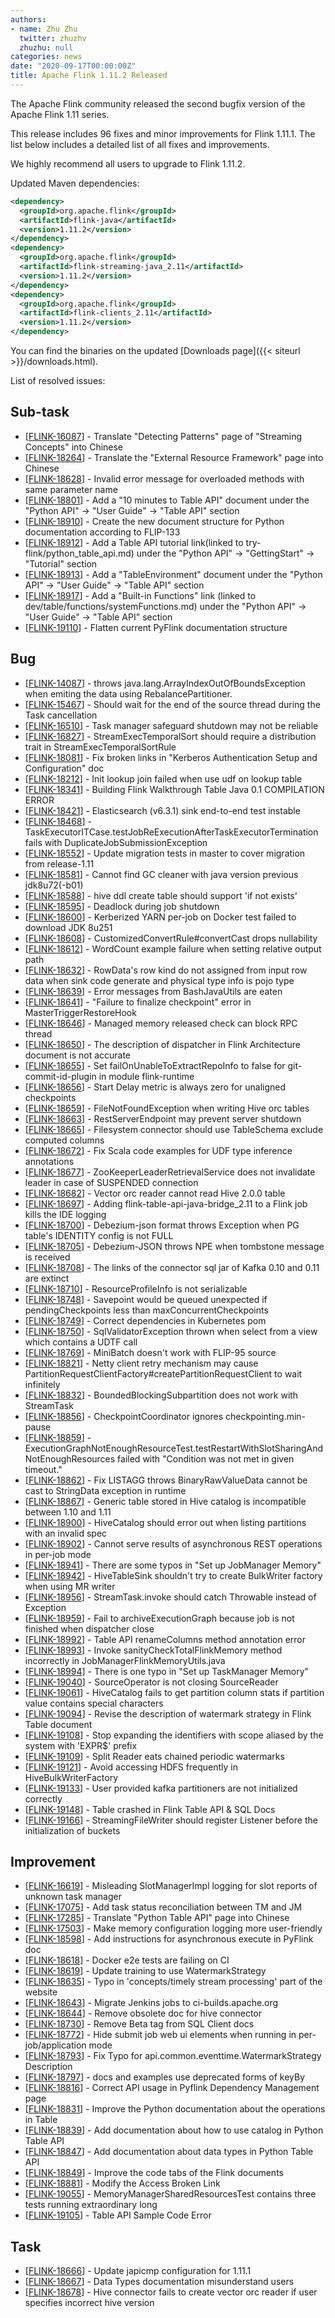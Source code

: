 ```yaml
---
authors:
- name: Zhu Zhu
  twitter: zhuzhv
  zhuzhu: null
categories: news
date: "2020-09-17T00:00:00Z"
title: Apache Flink 1.11.2 Released
---
```


The Apache Flink community released the second bugfix version of the Apache Flink 1.11 series.

This release includes 96 fixes and minor improvements for Flink 1.11.1. The list below includes a detailed list of all fixes and improvements.

We highly recommend all users to upgrade to Flink 1.11.2.

Updated Maven dependencies:

```xml
<dependency>
  <groupId>org.apache.flink</groupId>
  <artifactId>flink-java</artifactId>
  <version>1.11.2</version>
</dependency>
<dependency>
  <groupId>org.apache.flink</groupId>
  <artifactId>flink-streaming-java_2.11</artifactId>
  <version>1.11.2</version>
</dependency>
<dependency>
  <groupId>org.apache.flink</groupId>
  <artifactId>flink-clients_2.11</artifactId>
  <version>1.11.2</version>
</dependency>
```

You can find the binaries on the updated [Downloads page]({{< siteurl >}}/downloads.html).

List of resolved issues:

<h2>        Sub-task
</h2>
<ul>
<li>[<a href='https://issues.apache.org/jira/browse/FLINK-16087'>FLINK-16087</a>] -         Translate &quot;Detecting Patterns&quot; page of &quot;Streaming Concepts&quot; into Chinese 
</li>
<li>[<a href='https://issues.apache.org/jira/browse/FLINK-18264'>FLINK-18264</a>] -         Translate the &quot;External Resource Framework&quot; page into Chinese
</li>
<li>[<a href='https://issues.apache.org/jira/browse/FLINK-18628'>FLINK-18628</a>] -         Invalid error message for overloaded methods with same parameter name
</li>
<li>[<a href='https://issues.apache.org/jira/browse/FLINK-18801'>FLINK-18801</a>] -         Add a &quot;10 minutes to Table API&quot; document under  the &quot;Python API&quot; -&gt; &quot;User Guide&quot; -&gt; &quot;Table API&quot; section
</li>
<li>[<a href='https://issues.apache.org/jira/browse/FLINK-18910'>FLINK-18910</a>] -         Create the new document structure for Python documentation according to FLIP-133
</li>
<li>[<a href='https://issues.apache.org/jira/browse/FLINK-18912'>FLINK-18912</a>] -         Add a Table API tutorial link(linked to try-flink/python_table_api.md) under  the &quot;Python API&quot; -&gt; &quot;GettingStart&quot; -&gt; &quot;Tutorial&quot; section
</li>
<li>[<a href='https://issues.apache.org/jira/browse/FLINK-18913'>FLINK-18913</a>] -         Add a &quot;TableEnvironment&quot; document under  the &quot;Python API&quot; -&gt; &quot;User Guide&quot; -&gt; &quot;Table API&quot; section
</li>
<li>[<a href='https://issues.apache.org/jira/browse/FLINK-18917'>FLINK-18917</a>] -         Add a &quot;Built-in Functions&quot; link (linked to dev/table/functions/systemFunctions.md) under the &quot;Python API&quot; -&gt; &quot;User Guide&quot; -&gt; &quot;Table API&quot; section
</li>
<li>[<a href='https://issues.apache.org/jira/browse/FLINK-19110'>FLINK-19110</a>] -         Flatten current PyFlink documentation structure
</li>
</ul>
            
<h2>        Bug
</h2>
<ul>
<li>[<a href='https://issues.apache.org/jira/browse/FLINK-14087'>FLINK-14087</a>] -         throws java.lang.ArrayIndexOutOfBoundsException  when emiting the data using RebalancePartitioner. 
</li>
<li>[<a href='https://issues.apache.org/jira/browse/FLINK-15467'>FLINK-15467</a>] -         Should wait for the end of the source thread during the Task cancellation
</li>
<li>[<a href='https://issues.apache.org/jira/browse/FLINK-16510'>FLINK-16510</a>] -         Task manager safeguard shutdown may not be reliable
</li>
<li>[<a href='https://issues.apache.org/jira/browse/FLINK-16827'>FLINK-16827</a>] -         StreamExecTemporalSort should require a distribution trait in StreamExecTemporalSortRule
</li>
<li>[<a href='https://issues.apache.org/jira/browse/FLINK-18081'>FLINK-18081</a>] -         Fix broken links in &quot;Kerberos Authentication Setup and Configuration&quot; doc
</li>
<li>[<a href='https://issues.apache.org/jira/browse/FLINK-18212'>FLINK-18212</a>] -         Init lookup join failed when use udf on lookup table
</li>
<li>[<a href='https://issues.apache.org/jira/browse/FLINK-18341'>FLINK-18341</a>] -         Building Flink Walkthrough Table Java 0.1 COMPILATION ERROR
</li>
<li>[<a href='https://issues.apache.org/jira/browse/FLINK-18421'>FLINK-18421</a>] -         Elasticsearch (v6.3.1) sink end-to-end test instable
</li>
<li>[<a href='https://issues.apache.org/jira/browse/FLINK-18468'>FLINK-18468</a>] -         TaskExecutorITCase.testJobReExecutionAfterTaskExecutorTermination fails with DuplicateJobSubmissionException
</li>
<li>[<a href='https://issues.apache.org/jira/browse/FLINK-18552'>FLINK-18552</a>] -         Update migration tests in master to cover migration from release-1.11
</li>
<li>[<a href='https://issues.apache.org/jira/browse/FLINK-18581'>FLINK-18581</a>] -         Cannot find GC cleaner with java version previous jdk8u72(-b01)
</li>
<li>[<a href='https://issues.apache.org/jira/browse/FLINK-18588'>FLINK-18588</a>] -         hive ddl create table should support &#39;if not exists&#39;
</li>
<li>[<a href='https://issues.apache.org/jira/browse/FLINK-18595'>FLINK-18595</a>] -         Deadlock during job shutdown
</li>
<li>[<a href='https://issues.apache.org/jira/browse/FLINK-18600'>FLINK-18600</a>] -         Kerberized YARN per-job on Docker test failed to download JDK 8u251
</li>
<li>[<a href='https://issues.apache.org/jira/browse/FLINK-18608'>FLINK-18608</a>] -         CustomizedConvertRule#convertCast drops nullability
</li>
<li>[<a href='https://issues.apache.org/jira/browse/FLINK-18612'>FLINK-18612</a>] -         WordCount example failure when setting relative output path
</li>
<li>[<a href='https://issues.apache.org/jira/browse/FLINK-18632'>FLINK-18632</a>] -         RowData&#39;s row kind do not assigned from input row data when sink code generate and physical type info is pojo type
</li>
<li>[<a href='https://issues.apache.org/jira/browse/FLINK-18639'>FLINK-18639</a>] -         Error messages from BashJavaUtils are eaten
</li>
<li>[<a href='https://issues.apache.org/jira/browse/FLINK-18641'>FLINK-18641</a>] -         &quot;Failure to finalize checkpoint&quot; error in MasterTriggerRestoreHook
</li>
<li>[<a href='https://issues.apache.org/jira/browse/FLINK-18646'>FLINK-18646</a>] -         Managed memory released check can block RPC thread
</li>
<li>[<a href='https://issues.apache.org/jira/browse/FLINK-18650'>FLINK-18650</a>] -         The description of dispatcher in Flink Architecture document is not accurate
</li>
<li>[<a href='https://issues.apache.org/jira/browse/FLINK-18655'>FLINK-18655</a>] -         Set failOnUnableToExtractRepoInfo to false for git-commit-id-plugin in module flink-runtime
</li>
<li>[<a href='https://issues.apache.org/jira/browse/FLINK-18656'>FLINK-18656</a>] -         Start Delay metric is always zero for unaligned checkpoints
</li>
<li>[<a href='https://issues.apache.org/jira/browse/FLINK-18659'>FLINK-18659</a>] -         FileNotFoundException when writing Hive orc tables
</li>
<li>[<a href='https://issues.apache.org/jira/browse/FLINK-18663'>FLINK-18663</a>] -         RestServerEndpoint may prevent server shutdown
</li>
<li>[<a href='https://issues.apache.org/jira/browse/FLINK-18665'>FLINK-18665</a>] -         Filesystem connector should use TableSchema exclude computed columns
</li>
<li>[<a href='https://issues.apache.org/jira/browse/FLINK-18672'>FLINK-18672</a>] -         Fix Scala code examples for UDF type inference annotations
</li>
<li>[<a href='https://issues.apache.org/jira/browse/FLINK-18677'>FLINK-18677</a>] -         ZooKeeperLeaderRetrievalService does not invalidate leader in case of SUSPENDED connection
</li>
<li>[<a href='https://issues.apache.org/jira/browse/FLINK-18682'>FLINK-18682</a>] -         Vector orc reader cannot read Hive 2.0.0 table
</li>
<li>[<a href='https://issues.apache.org/jira/browse/FLINK-18697'>FLINK-18697</a>] -         Adding flink-table-api-java-bridge_2.11 to a Flink job kills the IDE logging
</li>
<li>[<a href='https://issues.apache.org/jira/browse/FLINK-18700'>FLINK-18700</a>] -         Debezium-json format throws Exception when PG table&#39;s IDENTITY config is not FULL
</li>
<li>[<a href='https://issues.apache.org/jira/browse/FLINK-18705'>FLINK-18705</a>] -         Debezium-JSON throws NPE when tombstone message is received
</li>
<li>[<a href='https://issues.apache.org/jira/browse/FLINK-18708'>FLINK-18708</a>] -         The links of the connector sql jar of Kafka 0.10 and 0.11 are extinct
</li>
<li>[<a href='https://issues.apache.org/jira/browse/FLINK-18710'>FLINK-18710</a>] -         ResourceProfileInfo is not serializable
</li>
<li>[<a href='https://issues.apache.org/jira/browse/FLINK-18748'>FLINK-18748</a>] -         Savepoint would be queued unexpected if pendingCheckpoints less than maxConcurrentCheckpoints
</li>
<li>[<a href='https://issues.apache.org/jira/browse/FLINK-18749'>FLINK-18749</a>] -         Correct dependencies in Kubernetes pom
</li>
<li>[<a href='https://issues.apache.org/jira/browse/FLINK-18750'>FLINK-18750</a>] -         SqlValidatorException thrown when select from a view which contains a UDTF call
</li>
<li>[<a href='https://issues.apache.org/jira/browse/FLINK-18769'>FLINK-18769</a>] -         MiniBatch doesn&#39;t work with FLIP-95 source
</li>
<li>[<a href='https://issues.apache.org/jira/browse/FLINK-18821'>FLINK-18821</a>] -         Netty client retry mechanism may cause PartitionRequestClientFactory#createPartitionRequestClient to wait infinitely
</li>
<li>[<a href='https://issues.apache.org/jira/browse/FLINK-18832'>FLINK-18832</a>] -         BoundedBlockingSubpartition does not work with StreamTask
</li>
<li>[<a href='https://issues.apache.org/jira/browse/FLINK-18856'>FLINK-18856</a>] -         CheckpointCoordinator ignores checkpointing.min-pause
</li>
<li>[<a href='https://issues.apache.org/jira/browse/FLINK-18859'>FLINK-18859</a>] -         ExecutionGraphNotEnoughResourceTest.testRestartWithSlotSharingAndNotEnoughResources failed with &quot;Condition was not met in given timeout.&quot;
</li>
<li>[<a href='https://issues.apache.org/jira/browse/FLINK-18862'>FLINK-18862</a>] -         Fix LISTAGG throws BinaryRawValueData cannot be cast to StringData exception in runtime
</li>
<li>[<a href='https://issues.apache.org/jira/browse/FLINK-18867'>FLINK-18867</a>] -         Generic table stored in Hive catalog is incompatible between 1.10 and 1.11
</li>
<li>[<a href='https://issues.apache.org/jira/browse/FLINK-18900'>FLINK-18900</a>] -         HiveCatalog should error out when listing partitions with an invalid spec
</li>
<li>[<a href='https://issues.apache.org/jira/browse/FLINK-18902'>FLINK-18902</a>] -         Cannot serve results of asynchronous REST operations in per-job mode
</li>
<li>[<a href='https://issues.apache.org/jira/browse/FLINK-18941'>FLINK-18941</a>] -         There are some typos in &quot;Set up JobManager Memory&quot;
</li>
<li>[<a href='https://issues.apache.org/jira/browse/FLINK-18942'>FLINK-18942</a>] -         HiveTableSink shouldn&#39;t try to create BulkWriter factory when using MR writer
</li>
<li>[<a href='https://issues.apache.org/jira/browse/FLINK-18956'>FLINK-18956</a>] -         StreamTask.invoke should catch Throwable instead of Exception
</li>
<li>[<a href='https://issues.apache.org/jira/browse/FLINK-18959'>FLINK-18959</a>] -         Fail to archiveExecutionGraph because job is not finished when dispatcher close
</li>
<li>[<a href='https://issues.apache.org/jira/browse/FLINK-18992'>FLINK-18992</a>] -         Table API renameColumns method annotation error
</li>
<li>[<a href='https://issues.apache.org/jira/browse/FLINK-18993'>FLINK-18993</a>] -         Invoke sanityCheckTotalFlinkMemory method incorrectly in JobManagerFlinkMemoryUtils.java
</li>
<li>[<a href='https://issues.apache.org/jira/browse/FLINK-18994'>FLINK-18994</a>] -         There is one typo in &quot;Set up TaskManager Memory&quot;
</li>
<li>[<a href='https://issues.apache.org/jira/browse/FLINK-19040'>FLINK-19040</a>] -         SourceOperator is not closing SourceReader
</li>
<li>[<a href='https://issues.apache.org/jira/browse/FLINK-19061'>FLINK-19061</a>] -         HiveCatalog fails to get partition column stats if partition value contains special characters
</li>
<li>[<a href='https://issues.apache.org/jira/browse/FLINK-19094'>FLINK-19094</a>] -         Revise the description of watermark strategy in Flink Table document 
</li>
<li>[<a href='https://issues.apache.org/jira/browse/FLINK-19108'>FLINK-19108</a>] -         Stop expanding the identifiers with scope aliased by the system with &#39;EXPR$&#39; prefix
</li>
<li>[<a href='https://issues.apache.org/jira/browse/FLINK-19109'>FLINK-19109</a>] -         Split Reader eats chained periodic watermarks
</li>
<li>[<a href='https://issues.apache.org/jira/browse/FLINK-19121'>FLINK-19121</a>] -         Avoid accessing HDFS frequently in HiveBulkWriterFactory
</li>
<li>[<a href='https://issues.apache.org/jira/browse/FLINK-19133'>FLINK-19133</a>] -         User provided kafka partitioners are not initialized correctly
</li>
<li>[<a href='https://issues.apache.org/jira/browse/FLINK-19148'>FLINK-19148</a>] -         Table crashed in Flink Table API &amp; SQL  Docs 
</li>
<li>[<a href='https://issues.apache.org/jira/browse/FLINK-19166'>FLINK-19166</a>] -         StreamingFileWriter should register Listener before the initialization of buckets
</li>
</ul>
                
<h2>        Improvement
</h2>
<ul>
<li>[<a href='https://issues.apache.org/jira/browse/FLINK-16619'>FLINK-16619</a>] -         Misleading SlotManagerImpl logging for slot reports of unknown task manager
</li>
<li>[<a href='https://issues.apache.org/jira/browse/FLINK-17075'>FLINK-17075</a>] -         Add task status reconciliation between TM and JM
</li>
<li>[<a href='https://issues.apache.org/jira/browse/FLINK-17285'>FLINK-17285</a>] -         Translate &quot;Python Table API&quot; page into Chinese 
</li>
<li>[<a href='https://issues.apache.org/jira/browse/FLINK-17503'>FLINK-17503</a>] -         Make memory configuration logging more user-friendly
</li>
<li>[<a href='https://issues.apache.org/jira/browse/FLINK-18598'>FLINK-18598</a>] -         Add instructions for asynchronous execute in PyFlink doc
</li>
<li>[<a href='https://issues.apache.org/jira/browse/FLINK-18618'>FLINK-18618</a>] -         Docker e2e tests are failing on CI
</li>
<li>[<a href='https://issues.apache.org/jira/browse/FLINK-18619'>FLINK-18619</a>] -         Update training to use WatermarkStrategy
</li>
<li>[<a href='https://issues.apache.org/jira/browse/FLINK-18635'>FLINK-18635</a>] -         Typo in &#39;concepts/timely stream processing&#39; part of the website
</li>
<li>[<a href='https://issues.apache.org/jira/browse/FLINK-18643'>FLINK-18643</a>] -         Migrate Jenkins jobs to ci-builds.apache.org
</li>
<li>[<a href='https://issues.apache.org/jira/browse/FLINK-18644'>FLINK-18644</a>] -         Remove obsolete doc for hive connector
</li>
<li>[<a href='https://issues.apache.org/jira/browse/FLINK-18730'>FLINK-18730</a>] -         Remove Beta tag from SQL Client docs
</li>
<li>[<a href='https://issues.apache.org/jira/browse/FLINK-18772'>FLINK-18772</a>] -         Hide submit job web ui elements when running in per-job/application mode
</li>
<li>[<a href='https://issues.apache.org/jira/browse/FLINK-18793'>FLINK-18793</a>] -         Fix Typo for api.common.eventtime.WatermarkStrategy Description
</li>
<li>[<a href='https://issues.apache.org/jira/browse/FLINK-18797'>FLINK-18797</a>] -         docs and examples use deprecated forms of keyBy
</li>
<li>[<a href='https://issues.apache.org/jira/browse/FLINK-18816'>FLINK-18816</a>] -         Correct API usage in Pyflink Dependency Management page
</li>
<li>[<a href='https://issues.apache.org/jira/browse/FLINK-18831'>FLINK-18831</a>] -         Improve the Python documentation about the operations in Table
</li>
<li>[<a href='https://issues.apache.org/jira/browse/FLINK-18839'>FLINK-18839</a>] -         Add documentation about how to use catalog in Python Table API
</li>
<li>[<a href='https://issues.apache.org/jira/browse/FLINK-18847'>FLINK-18847</a>] -         Add documentation about data types in Python Table API
</li>
<li>[<a href='https://issues.apache.org/jira/browse/FLINK-18849'>FLINK-18849</a>] -         Improve the code tabs of the Flink documents
</li>
<li>[<a href='https://issues.apache.org/jira/browse/FLINK-18881'>FLINK-18881</a>] -         Modify the Access Broken Link
</li>
<li>[<a href='https://issues.apache.org/jira/browse/FLINK-19055'>FLINK-19055</a>] -         MemoryManagerSharedResourcesTest contains three tests running extraordinary long
</li>
<li>[<a href='https://issues.apache.org/jira/browse/FLINK-19105'>FLINK-19105</a>] -         Table API Sample Code Error
</li>
</ul>
            
<h2>        Task
</h2>
<ul>
<li>[<a href='https://issues.apache.org/jira/browse/FLINK-18666'>FLINK-18666</a>] -         Update japicmp configuration for 1.11.1
</li>
<li>[<a href='https://issues.apache.org/jira/browse/FLINK-18667'>FLINK-18667</a>] -         Data Types documentation misunderstand users
</li>
<li>[<a href='https://issues.apache.org/jira/browse/FLINK-18678'>FLINK-18678</a>] -         Hive connector fails to create vector orc reader if user specifies incorrect hive version
</li>
</ul>
